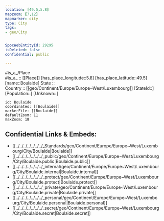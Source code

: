 ```yaml
---
location: [49.5,5.8] 
mapzoom: [7,12] 
mapmarker: city 
type: City
tags:
- geo/City


SpocWebEntityId: 29295
isDeleted: false
confidential: public

---
```

#is_a_/Place  
#is_a_ :: [[Place]] 
[has_place_longitude::5.8] 
[has_place_latitude::49.5] 
[name::Boulaide] 
State ::  
Country :: [[geo/Continent/Europe/Europe~West/Luxembourg]] 
[StateId::] 
[Population::] 
[Unknown::] 


```leaflet
id: Boulaide
coordinates: [[Boulaide]] 
markerFile: [[Boulaide]] 
defaultZoom: 11 
maxZoom: 18
```


## Confidential Links & Embeds: 
- [[../../../../../../../_Standards/geo/Continent/Europe/Europe~West/Luxembourg/City/Boulaide|Boulaide]] 
- [[../../../../../../../_public/geo/Continent/Europe/Europe~West/Luxembourg/City/Boulaide.public|Boulaide.public]] 
- [[../../../../../../../_internal/geo/Continent/Europe/Europe~West/Luxembourg/City/Boulaide.internal|Boulaide.internal]] 
- [[../../../../../../../_protect/geo/Continent/Europe/Europe~West/Luxembourg/City/Boulaide.protect|Boulaide.protect]] 
- [[../../../../../../../_private/geo/Continent/Europe/Europe~West/Luxembourg/City/Boulaide.private|Boulaide.private]] 
- [[../../../../../../../_personal/geo/Continent/Europe/Europe~West/Luxembourg/City/Boulaide.personal|Boulaide.personal]] 
- [[../../../../../../../_secret/geo/Continent/Europe/Europe~West/Luxembourg/City/Boulaide.secret|Boulaide.secret]] 
